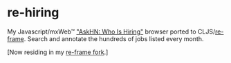 # re-hiring

My Javascript/mxWeb&trade; ["AskHN: Who Is Hiring"](https://github.com/kennytilton/whoshiring) browser ported to CLJS/[re-frame](https://github.com/Day8/re-frame). Search and annotate the hundreds of jobs listed every month.

[Now residing in my [re-frame fork](https://github.com/kennytilton/re-frame/tree/master/examples/rehiring).]
